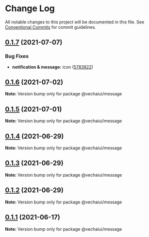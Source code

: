 # Change Log

All notable changes to this project will be documented in this file.
See [Conventional Commits](https://conventionalcommits.org) for commit guidelines.

## [0.1.7](https://github.com/vechai/vechaiui/compare/@vechaiui/message@0.1.6...@vechaiui/message@0.1.7) (2021-07-07)


### Bug Fixes

* **notification & message:** icon ([5783822](https://github.com/vechai/vechaiui/commit/5783822320792e79501377cb4fb7f1f200f977ea))





## [0.1.6](https://github.com/vechai/vechaiui/compare/@vechaiui/message@0.1.5...@vechaiui/message@0.1.6) (2021-07-02)

**Note:** Version bump only for package @vechaiui/message





## [0.1.5](https://github.com/vechai/vechaiui/compare/@vechaiui/message@0.1.4...@vechaiui/message@0.1.5) (2021-07-01)

**Note:** Version bump only for package @vechaiui/message





## [0.1.4](https://github.com/vechai/vechaiui/compare/@vechaiui/message@0.1.3...@vechaiui/message@0.1.4) (2021-06-29)

**Note:** Version bump only for package @vechaiui/message





## [0.1.3](https://github.com/vechai/vechaiui/compare/@vechaiui/message@0.1.2...@vechaiui/message@0.1.3) (2021-06-29)

**Note:** Version bump only for package @vechaiui/message





## [0.1.2](https://github.com/vechai/vechaiui/compare/@vechaiui/message@0.1.1...@vechaiui/message@0.1.2) (2021-06-29)

**Note:** Version bump only for package @vechaiui/message





## [0.1.1](https://github.com/vechai/vechaiui/compare/@vechaiui/message@0.1.0...@vechaiui/message@0.1.1) (2021-06-17)

**Note:** Version bump only for package @vechaiui/message
